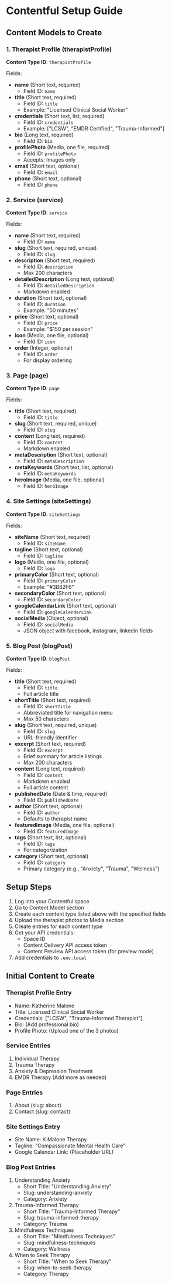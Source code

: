 # Contentful Setup Guide

## Content Models to Create

### 1. Therapist Profile (therapistProfile)
**Content Type ID**: `therapistProfile`

Fields:
- **name** (Short text, required)
  - Field ID: `name`
- **title** (Short text, required)
  - Field ID: `title`
  - Example: "Licensed Clinical Social Worker"
- **credentials** (Short text, list, required)
  - Field ID: `credentials`
  - Example: ["LCSW", "EMDR Certified", "Trauma-Informed"]
- **bio** (Long text, required)
  - Field ID: `bio`
- **profilePhoto** (Media, one file, required)
  - Field ID: `profilePhoto`
  - Accepts: Images only
- **email** (Short text, optional)
  - Field ID: `email`
- **phone** (Short text, optional)
  - Field ID: `phone`

### 2. Service (service)
**Content Type ID**: `service`

Fields:
- **name** (Short text, required)
  - Field ID: `name`
- **slug** (Short text, required, unique)
  - Field ID: `slug`
- **description** (Short text, required)
  - Field ID: `description`
  - Max 200 characters
- **detailedDescription** (Long text, optional)
  - Field ID: `detailedDescription`
  - Markdown enabled
- **duration** (Short text, optional)
  - Field ID: `duration`
  - Example: "50 minutes"
- **price** (Short text, optional)
  - Field ID: `price`
  - Example: "$150 per session"
- **icon** (Media, one file, optional)
  - Field ID: `icon`
- **order** (Integer, optional)
  - Field ID: `order`
  - For display ordering

### 3. Page (page)
**Content Type ID**: `page`

Fields:
- **title** (Short text, required)
  - Field ID: `title`
- **slug** (Short text, required, unique)
  - Field ID: `slug`
- **content** (Long text, required)
  - Field ID: `content`
  - Markdown enabled
- **metaDescription** (Short text, optional)
  - Field ID: `metaDescription`
- **metaKeywords** (Short text, list, optional)
  - Field ID: `metaKeywords`
- **heroImage** (Media, one file, optional)
  - Field ID: `heroImage`

### 4. Site Settings (siteSettings)
**Content Type ID**: `siteSettings`

Fields:
- **siteName** (Short text, required)
  - Field ID: `siteName`
- **tagline** (Short text, optional)
  - Field ID: `tagline`
- **logo** (Media, one file, optional)
  - Field ID: `logo`
- **primaryColor** (Short text, optional)
  - Field ID: `primaryColor`
  - Example: "#3B82F6"
- **secondaryColor** (Short text, optional)
  - Field ID: `secondaryColor`
- **googleCalendarLink** (Short text, optional)
  - Field ID: `googleCalendarLink`
- **socialMedia** (Object, optional)
  - Field ID: `socialMedia`
  - JSON object with facebook, instagram, linkedin fields

### 5. Blog Post (blogPost)
**Content Type ID**: `blogPost`

Fields:
- **title** (Short text, required)
  - Field ID: `title`
  - Full article title
- **shortTitle** (Short text, required)
  - Field ID: `shortTitle`
  - Abbreviated title for navigation menu
  - Max 50 characters
- **slug** (Short text, required, unique)
  - Field ID: `slug`
  - URL-friendly identifier
- **excerpt** (Short text, required)
  - Field ID: `excerpt`
  - Brief summary for article listings
  - Max 200 characters
- **content** (Long text, required)
  - Field ID: `content`
  - Markdown enabled
  - Full article content
- **publishedDate** (Date & time, required)
  - Field ID: `publishedDate`
- **author** (Short text, optional)
  - Field ID: `author`
  - Defaults to therapist name
- **featuredImage** (Media, one file, optional)
  - Field ID: `featuredImage`
- **tags** (Short text, list, optional)
  - Field ID: `tags`
  - For categorization
- **category** (Short text, optional)
  - Field ID: `category`
  - Primary category (e.g., "Anxiety", "Trauma", "Wellness")

## Setup Steps

1. Log into your Contentful space
2. Go to Content Model section
3. Create each content type listed above with the specified fields
4. Upload the therapist photos to Media section
5. Create entries for each content type
6. Get your API credentials:
   - Space ID
   - Content Delivery API access token
   - Content Preview API access token (for preview mode)
7. Add credentials to `.env.local`

## Initial Content to Create

### Therapist Profile Entry
- Name: Katherine Malone
- Title: Licensed Clinical Social Worker
- Credentials: ["LCSW", "Trauma-Informed Therapist"]
- Bio: (Add professional bio)
- Profile Photo: (Upload one of the 3 photos)

### Service Entries
1. Individual Therapy
2. Trauma Therapy
3. Anxiety & Depression Treatment
4. EMDR Therapy
(Add more as needed)

### Page Entries
1. About (slug: about)
2. Contact (slug: contact)

### Site Settings Entry
- Site Name: K Malone Therapy
- Tagline: "Compassionate Mental Health Care"
- Google Calendar Link: (Placeholder URL)

### Blog Post Entries
1. Understanding Anxiety
   - Short Title: "Understanding Anxiety"
   - Slug: understanding-anxiety
   - Category: Anxiety
2. Trauma-Informed Therapy
   - Short Title: "Trauma-Informed Therapy"
   - Slug: trauma-informed-therapy
   - Category: Trauma
3. Mindfulness Techniques
   - Short Title: "Mindfulness Techniques"
   - Slug: mindfulness-techniques
   - Category: Wellness
4. When to Seek Therapy
   - Short Title: "When to Seek Therapy"
   - Slug: when-to-seek-therapy
   - Category: Therapy
